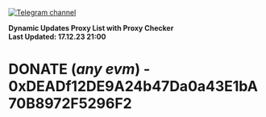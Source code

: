 [![Telegram channel](https://img.shields.io/endpoint?url=https://runkit.io/damiankrawczyk/telegram-badge/branches/master?url=https://t.me/n4z4v0d)](https://t.me/n4z4v0d) 

**Dynamic Updates Proxy List with Proxy Checker**  
**Last Updated: 17.12.23 21:00**

# DONATE (_any evm_) - 0xDEADf12DE9A24b47Da0a43E1bA70B8972F5296F2
